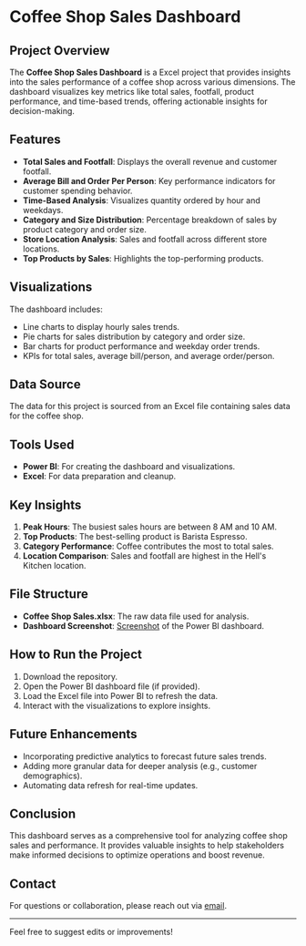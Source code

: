 # Coffee Shop Sales Dashboard

## Project Overview
The **Coffee Shop Sales Dashboard** is a Excel project that provides insights into the sales performance of a coffee shop across various dimensions. The dashboard visualizes key metrics like total sales, footfall, product performance, and time-based trends, offering actionable insights for decision-making.

## Features
- **Total Sales and Footfall**: Displays the overall revenue and customer footfall.
- **Average Bill and Order Per Person**: Key performance indicators for customer spending behavior.
- **Time-Based Analysis**: Visualizes quantity ordered by hour and weekdays.
- **Category and Size Distribution**: Percentage breakdown of sales by product category and order size.
- **Store Location Analysis**: Sales and footfall across different store locations.
- **Top Products by Sales**: Highlights the top-performing products.

## Visualizations
The dashboard includes:
- Line charts to display hourly sales trends.
- Pie charts for sales distribution by category and order size.
- Bar charts for product performance and weekday order trends.
- KPIs for total sales, average bill/person, and average order/person.

## Data Source
The data for this project is sourced from an Excel file containing sales data for the coffee shop.

## Tools Used
- **Power BI**: For creating the dashboard and visualizations.
- **Excel**: For data preparation and cleanup.

## Key Insights
1. **Peak Hours**: The busiest sales hours are between 8 AM and 10 AM.
2. **Top Products**: The best-selling product is Barista Espresso.
3. **Category Performance**: Coffee contributes the most to total sales.
4. **Location Comparison**: Sales and footfall are highest in the Hell's Kitchen location.

## File Structure
- **Coffee Shop Sales.xlsx**: The raw data file used for analysis.
- **Dashboard Screenshot**: [Screenshot](Screenshot.png) of the Power BI dashboard.

## How to Run the Project
1. Download the repository.
2. Open the Power BI dashboard file (if provided).
3. Load the Excel file into Power BI to refresh the data.
4. Interact with the visualizations to explore insights.

## Future Enhancements
- Incorporating predictive analytics to forecast future sales trends.
- Adding more granular data for deeper analysis (e.g., customer demographics).
- Automating data refresh for real-time updates.

## Conclusion
This dashboard serves as a comprehensive tool for analyzing coffee shop sales and performance. It provides valuable insights to help stakeholders make informed decisions to optimize operations and boost revenue.

## Contact
For questions or collaboration, please reach out via [email](mailto:your-email@example.com).

---

Feel free to suggest edits or improvements!
